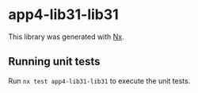# app4-lib31-lib31

This library was generated with [Nx](https://nx.dev).

## Running unit tests

Run `nx test app4-lib31-lib31` to execute the unit tests.
